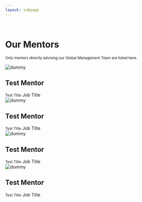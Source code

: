 ```yaml
---
layout: subpage
---
```


<div markdown="1" class="force-dark-link" id="team">

<br>
  
<h1> Our Mentors </h1>

<small>Only mentors directly advising our Global Management Team are listed here.</small>

<div class="team-wrapper">
   <div class="team-card">
     <img src="https://upload.wikimedia.org/wikipedia/commons/thumb/b/b6/Image_created_with_a_mobile_phone.png/220px-Image_created_with_a_mobile_phone.png" alt="dummy" class="team-photo">
     <div class="team-text">
       <h2 class="team-title">Test Mentor</h2>
       <small>Test Title</small>
       <span>Job Title</span>
       <a href="https://www.linkedin.com/" target="_blank"><i class="fa fa-linkedin-in"></i></a>
     </div>
   </div>
   <div class="team-card">
     <img src="https://upload.wikimedia.org/wikipedia/commons/thumb/b/b6/Image_created_with_a_mobile_phone.png/220px-Image_created_with_a_mobile_phone.png" alt="dummy" class="team-photo">
     <div class="team-text">
       <h2 class="team-title">Test Mentor</h2>
       <small>Test Title</small>
       <span>Job Title</span>
       <a href="https://www.linkedin.com/" target="_blank"><i class="fa fa-linkedin-in"></i></a>
     </div>
   </div>
   <div class="team-card">
     <img src="https://upload.wikimedia.org/wikipedia/commons/thumb/b/b6/Image_created_with_a_mobile_phone.png/220px-Image_created_with_a_mobile_phone.png" alt="dummy" class="team-photo">
     <div class="team-text">
       <h2 class="team-title">Test Mentor</h2>
       <small>Test Title</small>
       <span>Job Title</span>
       <a href="https://www.linkedin.com/" target="_blank"><i class="fa fa-linkedin-in"></i></a>
     </div>
   </div>
   <div class="team-card">
     <img src="https://upload.wikimedia.org/wikipedia/commons/thumb/b/b6/Image_created_with_a_mobile_phone.png/220px-Image_created_with_a_mobile_phone.png" alt="dummy" class="team-photo">
     <div class="team-text">
       <h2 class="team-title">Test Mentor</h2>
       <small>Test Title</small>
       <span>Job Title</span>
       <a href="https://www.linkedin.com/" target="_blank"><i class="fa fa-linkedin-in"></i></a>
     </div>
   </div>
</div>

</div>

